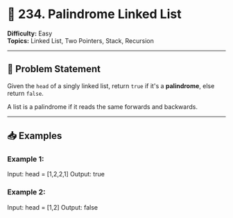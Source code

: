 # 🔄 234. Palindrome Linked List

**Difficulty:** Easy  
**Topics:** Linked List, Two Pointers, Stack, Recursion

---

## 📝 Problem Statement

Given the `head` of a singly linked list, return `true` if it's a **palindrome**, else return `false`.

A list is a palindrome if it reads the same forwards and backwards.

---

## 📥 Examples

### Example 1:
Input: head = [1,2,2,1]
Output: true


### Example 2:
Input: head = [1,2]
Output: false